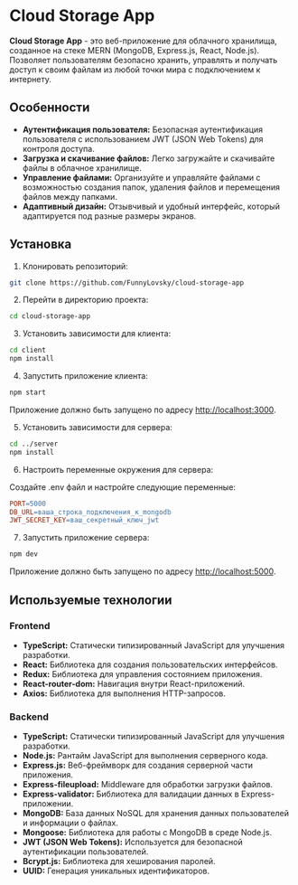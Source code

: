 # Cloud Storage App

**Cloud Storage App** - это веб-приложение для облачного хранилища, созданное на стеке MERN (MongoDB, Express.js, React, Node.js). Позволяет пользователям безопасно хранить, управлять и получать доступ к своим файлам из любой точки мира с подключением к интернету.

## Особенности

- **Аутентификация пользователя:** Безопасная аутентификация пользователя с использованием JWT (JSON Web Tokens) для контроля доступа.
- **Загрузка и скачивание файлов:** Легко загружайте и скачивайте файлы в облачное хранилище.
- **Управление файлами:** Организуйте и управляйте файлами с возможностью создания папок, удаления файлов и перемещения файлов между папками.
- **Адаптивный дизайн:** Отзывчивый и удобный интерфейс, который адаптируется под разные размеры экранов.

## Установка

1. Клонировать репозиторий:

```bash
git clone https://github.com/FunnyLovsky/cloud-storage-app
```

2. Перейти в директорию проекта:

```bash
cd cloud-storage-app
```

3. Установить зависимости для клиента:

```bash
cd client
npm install
```

4. Запустить приложение клиента:

```bash
npm start
```

Приложение должно быть запущено по адресу [http://localhost:3000](http://localhost:3000).

5. Установить зависимости для сервера:

```bash
cd ../server
npm install
```

6. Настроить переменные окружения для сервера:

Создайте .env файл и настройте следующие переменные:

```makefile
PORT=5000
DB_URL=ваша_строка_подключения_к_mongodb
JWT_SECRET_KEY=ваш_секретный_ключ_jwt
```

7. Запустить приложение сервера:

```bash
npm dev
```

Приложение должно быть запущено по адресу [http://localhost:5000](http://localhost:5000).

## Используемые технологии

### Frontend

- **TypeScript:** Статически типизированный JavaScript для улучшения разработки.
- **React:** Библиотека для создания пользовательских интерфейсов.
- **Redux:** Библиотека для управления состоянием приложения.
- **React-router-dom:** Навигация внутри React-приложений.
- **Axios:** Библиотека для выполнения HTTP-запросов.

### Backend

- **TypeScript:** Статически типизированный JavaScript для улучшения разработки.
- **Node.js:** Рантайм JavaScript для выполнения серверного кода.
- **Express.js:** Веб-фреймворк для создания серверной части приложения.
- **Express-fileupload:** Middleware для обработки загрузки файлов.
- **Express-validator:** Библиотека для валидации данных в Express-приложении.
- **MongoDB:** База данных NoSQL для хранения данных пользователей и информации о файлах.
- **Mongoose:** Библиотека для работы с MongoDB в среде Node.js.
- **JWT (JSON Web Tokens):** Используется для безопасной аутентификации пользователей.
- **Bcrypt.js:** Библиотека для хеширования паролей.
- **UUID:** Генерация уникальных идентификаторов.
